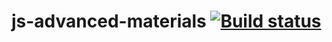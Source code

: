 # js-advanced-materials [![Build status](https://ci.appveyor.com/api/projects/status/6dekaayw8vtvial1?svg=true)](https://ci.appveyor.com/project/dustyo-O/netology-ci-example)


